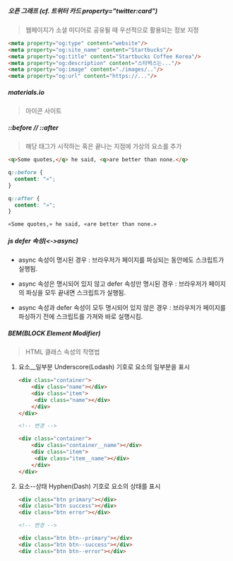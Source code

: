 ##### 오픈 그래프 (cf. 트위터 카드 property="twitter:card")

> 웹페이지가 소셜 미디어로 공유될 때 우선적으로 활용되는 정보 지정

```html
<meta property="og:type" content="website"/>
<meta property="og:site_name" content="Startbucks"/>
<meta property="og:title" content="Startbucks Coffee Korea"/>
<meta property="og:description" content="스타벅스는..."/>
<meta property="og:image" content="./images/.."/>
<meta property="og:url" content="https://..."/>
```



##### materials.io 

> 아이콘 사이트



##### ::before // ::after

> 해당 태그가 시작하는 혹은 끝나는 지점에 가상의 요소를 추가
```html
<q>Some quotes,</q> he said, <q>are better than none.</q>
```

```css
q::before {
  content: "«";
}

q::after {
  content: "»";
}
```

```
«Some quotes,» he said, «are better than none.»
```



##### js defer 속성(<->async)

- async 속성이 명시된 경우 : 브라우저가 페이지를 파싱되는 동안에도 스크립트가 실행됨.

- async 속성은 명시되어 있지 않고 defer 속성만 명시된 경우 : 브라우저가 페이지의 파싱을 모두 끝내면 스크립트가 실행됨.

- async 속성과 defer 속성이 모두 명시되어 있지 않은 경우 : 브라우저가 페이지를 파싱하기 전에 스크립트를 가져와 바로 실행시킴.



##### BEM(BLOCK Element Modifier)

> HTML 클래스 속성의 작명법
1. 요소__일부분 Underscore(Lodash) 기호로 요소의 일부분을 표시
   ```html
   <div class="container">
       <div class="name"></div>
       <div class="item">
       	<div class="name"></div>
       </div>
   </div>
   
   <!-- 변경 -->
   
   <div class="container">
       <div class="container__name"></div>
       <div class="item">
       	<div class="item__name"></div>
       </div>
   </div>
   ```
2. 요소--상태 Hyphen(Dash) 기호로 요소의 상태를 표시
   ```html
   <div class="btn primary"></div>
   <div class="btn success"></div>
   <div class="btn error"></div>
   
   <!-- 변경 -->
   
   <div class="btn btn--primary"></div>
   <div class="btn btn--success"></div>
   <div class="btn btn--error"></div>
   ```
